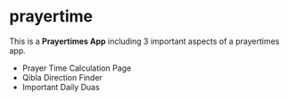 # prayertime
 
 This is a **Prayertimes App** including 3 important aspects of a prayertimes app.
 
 * Prayer Time Calculation Page
 * Qibla Direction Finder
 * Important Daily Duas
 
